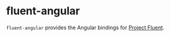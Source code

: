 # fluent-angular

`fluent-angular` provides the Angular bindings for [Project Fluent][].

[Project Fluent]: https://projectfluent.org
